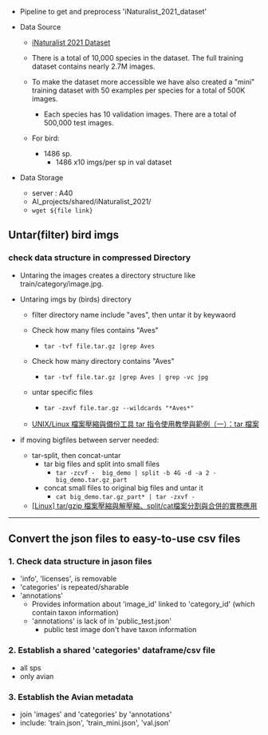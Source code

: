 - Pipeline to get and preprocess 'iNaturalist_2021_dataset'


- Data Source
  - [iNaturalist 2021 Dataset](https://github.com/visipedia/inat_comp/tree/master/2021)  

  - There is a total of 10,000 species in the dataset. The full training dataset contains nearly 2.7M images.  
  - To make the dataset more accessible we have also created a "mini" training dataset with 50 examples per species for a total of 500K images.
      - Each species has 10 validation images. There are a total of 500,000 test images.
  - For bird:
    - 1486 sp.
      - 1486 x10 imgs/per sp in val dataset

- Data Storage
  - server : A40
  - AI_projects/shared/iNaturalist_2021/
  - `wget ${file link}`

## Untar(filter) bird imgs
### check data structure in compressed Directory
- Untaring the images creates a directory structure like train/category/image.jpg.
- Untaring imgs by (birds) directory
    - filter directory name include "aves", then untar it by keywaord

    - Check how many files contains "Aves"
        - `tar -tvf file.tar.gz |grep Aves`
    - Check how many directory contains "Aves"
        - `tar -tvf file.tar.gz |grep Aves | grep -vc jpg`

    - untar specific files
        - `tar -zxvf file.tar.gz --wildcards "*Aves*"`
    - [UNIX/Linux 檔案壓縮與備份工具 tar 指令使用教學與範例（一）：tar 檔案](https://blog.gtwang.org/linux/tar-command-examples-in-linux-1/)

- if moving bigfiles between server needed:
  - tar-split, then concat-untar
    - tar big files and split into small files
      - `tar -zcvf -  big_demo | split -b 4G -d -a 2 - big_demo.tar.gz_part`
    - concat small files to original big files and untar it
      -  `cat big_demo.tar.gz_part* | tar -zxvf - `
  - [[Linux] tar/gzip 檔案壓縮與解壓縮、split/cat檔案分割與合併的實務應用](https://www.jinnsblog.com/2018/03/linux-tar-and-split-cat-example.html)


---
## Convert the json files to easy-to-use csv files

### 1. Check data structure in jason files
- 'info',  'licenses', is removable
- 'categories' is repeated/sharable
- 'annotations' 
    - Provides information about 'image_id' linked to 'category_id' (which contain taxon information)
    - 'annotations' is lack of in 'public_test.json'
        - public test image don't have taxon information

### 2. Establish a shared 'categories' dataframe/csv file
- all sps
- only avian

### 3. Establish the Avian metadata
- join 'images' and 'categories' by 'annotations'
- include: 'train.json', 'train_mini.json', 'val.json'
